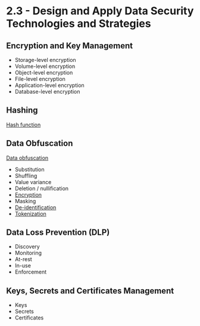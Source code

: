 # 2.3 - Design and Apply Data Security Technologies and Strategies

## Encryption and Key Management

- Storage-level encryption
- Volume-level encryption
- Object-level encryption
- File-level encryption
- Application-level encryption
- Database-level encryption

## Hashing

[Hash function](../../Definitions/H.md#hash-function)

## Data Obfuscation

[Data obfuscation](../../Definitions/D.md#data-obfuscation)

- Substitution
- Shuffling
- Value variance
- Deletion / nullification
- [Encryption](../../Definitions/E.md#encryption)
- Masking
- [De-identification](../../Definitions/D.md#de-identification)
- [Tokenization](../../Definitions/T.md#tokenization)

## Data Loss Prevention (DLP)

- Discovery
- Monitoring
- At-rest
- In-use
- Enforcement

## Keys, Secrets and Certificates Management

- Keys
- Secrets
- Certificates
